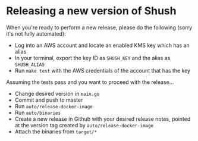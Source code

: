 # Releasing a new version of Shush

When you're ready to perform a new release, please do the following (sorry it's not fully automated):

* Log into an AWS account and locate an enabled KMS key which has an alias
* In your terminal, export the key ID as `SHUSH_KEY` and the alias as `SHUSH_ALIAS`
* Run `make test` with the AWS credentials of the account that has the key

Assuming the tests pass and you want to proceed with the release...

* Change desired version in `main.go`
* Commit and push to master
* Run `auto/release-docker-image`
* Run `auto/binaries`
* Create a new release in Github with your desired release notes, pointed at the version tag created by `auto/release-docker-image`
* Attach the binaries from `target/*`
